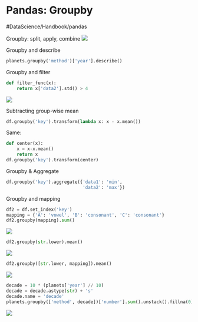 # Pandas: Groupby
#DataScience/Handbook/pandas


Groupby: split, apply, combine
![](Numpy%20Python%20data%20types/unknown.png)

Groupby and describe
```python
planets.groupby('method')['year'].describe()
```


Groupby and filter
```python
def filter_func(x):
    return x['data2'].std() > 4
```
![](Numpy%20Python%20data%20types/EF2C1891-2292-4308-AC4E-C8018EBB10BA.png)

Subtracting group-wise mean
```python
df.groupby('key').transform(lambda x: x - x.mean())
```
Same:
```python
def center(x):
    x = x-x.mean() 
    return x
df.groupby('key').transform(center)
```

Groupby & Aggregate
```python
df.groupby('key').aggregate({'data1': 'min',
                             'data2': 'max'})
```

Groupby and mapping
```python
df2 = df.set_index('key')
mapping = {'A': 'vowel', 'B': 'consonant', 'C': 'consonant'}
df2.groupby(mapping).sum()
```
![](Numpy%20Python%20data%20types/C730F92F-99A9-4A00-B3A4-E761A38726F0.png)

```python
df2.groupby(str.lower).mean()
```
![](Numpy%20Python%20data%20types/EFC021CF-E0FF-4CF6-A29C-EEFD93385A6B.png)

```python
df2.groupby([str.lower, mapping]).mean()
```
![](Numpy%20Python%20data%20types/D92EE851-5C95-4A9B-B1D7-42F462637F6D.png)


```python
decade = 10 * (planets['year'] // 10)
decade = decade.astype(str) + 's'
decade.name = 'decade'
planets.groupby(['method', decade])['number'].sum().unstack().fillna(0)
```
![](Numpy%20Python%20data%20types/A52D3FA9-A19C-411F-8C21-4170E06705D5.png)